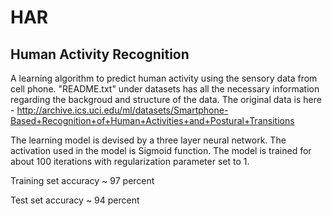 # HAR
## Human Activity Recognition

A learning algorithm to predict human activity using the sensory data from cell phone. 
"README.txt" under datasets has all the necessary information regarding the backgroud and structure of the data. The original data is here  - http://archive.ics.uci.edu/ml/datasets/Smartphone-Based+Recognition+of+Human+Activities+and+Postural+Transitions

The learning model is devised by a three layer neural network. The activation used in the model is Sigmoid function.
The model is trained for about 100 iterations with regularization parameter set to 1.

Training set accuracy ~ 97 percent

Test set accuracy ~ 94 percent



